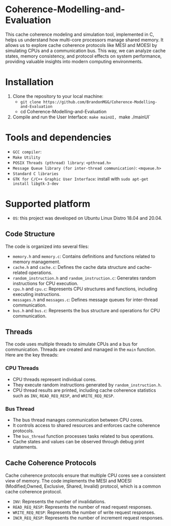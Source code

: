# Coherence-Modelling-and-Evaluation
This cache coherence modeling and simulation tool, implemented in C, helps us understand how multi-core processors manage shared memory. It allows us to explore cache coherence protocols like MESI and MOESI by simulating CPUs and a communication bus. This way, we can analyze cache states, memory consistency, and protocol effects on system performance, providing valuable insights into modern computing environments. 

# Installation
1. Clone the repository to your local machine:
   - `git clone https://github.com/BrandonMGG/Coherence-Modelling-and-Evaluation`
   - cd Coherence-Modelling-and-Evaluation
2. Compile and run the User Interface: `make mainUI, `make ./mainUI`

# Tools and dependencies
- `GCC compiler`:
- `Make Utility`
- `POSIX Threads (pthread) library`: `<pthread.h>`
- `Message Queue library (for inter-thread communication)`: `<mqueue.h>`
- `Standard C libraries`
- `GTK for C/C++ Graphic User Interface`: install with  `sudo apt-get install libgtk-3-dev`
# Supported platform
- `OS`: this project was developed on Ubuntu Linux Distro 18.04 and 20.04. 


## Code Structure

The code is organized into several files:

- `memory.h` and `memory.c`: Contains definitions and functions related to memory management.
- `cache.h` and `cache.c`: Defines the cache data structure and cache-related operations.
- `random_instruction.h` and `random_instruction.c`: Generates random instructions for CPU execution.
- `cpu.h` and `cpu.c`: Represents CPU structures and functions, including executing instructions.
- `messages.h` and `messages.c`: Defines message queues for inter-thread communication.
- `bus.h` and `bus.c`: Represents the bus structure and operations for CPU communication.

## Threads

The code uses multiple threads to simulate CPUs and a bus for communication. Threads are created and managed in the `main` function. Here are the key threads:

### CPU Threads

- CPU threads represent individual cores.
- They execute random instructions generated by `random_instruction.h`.
- CPU thread results are printed, including cache coherence statistics such as `INV`, `READ_REQ_RESP`, and `WRITE_REQ_RESP`.

### Bus Thread

- The bus thread manages communication between CPU cores.
- It controls access to shared resources and enforces cache coherence protocols.
- The `bus_thread` function processes tasks related to bus operations.
- Cache states and values can be observed through debug print statements.

## Cache Coherence Protocols

Cache coherence protocols ensure that multiple CPU cores see a consistent view of memory. The code implements the MESI and MOESI (Modified,Owned, Exclusive, Shared, Invalid) protocol, which is a common cache coherence protocol.

- `INV`: Represents the number of invalidations.
- `READ_REQ_RESP`: Represents the number of read request responses.
- `WRITE_REQ_RESP`: Represents the number of write request responses.
- `INCR_REQ_RESP`: Represents the number of increment request responses.
